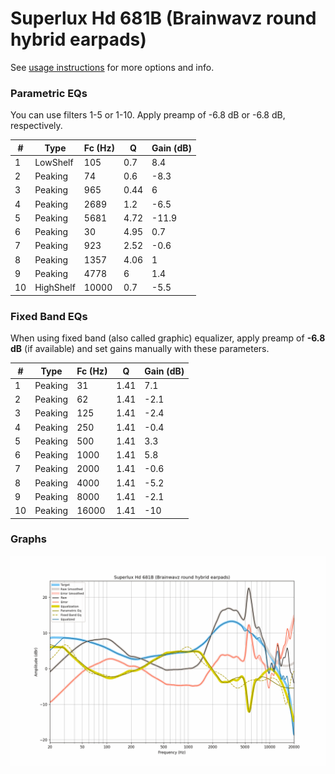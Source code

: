 # Superlux Hd 681B (Brainwavz round hybrid earpads)
See [usage instructions](https://github.com/jaakkopasanen/AutoEq#usage) for more options and info.

### Parametric EQs
You can use filters 1-5 or 1-10. Apply preamp of -6.8 dB or -6.8 dB, respectively.

|   # | Type      |   Fc (Hz) |    Q |   Gain (dB) |
|-----|-----------|-----------|------|-------------|
|   1 | LowShelf  |       105 | 0.7  |         8.4 |
|   2 | Peaking   |        74 | 0.6  |        -8.3 |
|   3 | Peaking   |       965 | 0.44 |         6   |
|   4 | Peaking   |      2689 | 1.2  |        -6.5 |
|   5 | Peaking   |      5681 | 4.72 |       -11.9 |
|   6 | Peaking   |        30 | 4.95 |         0.7 |
|   7 | Peaking   |       923 | 2.52 |        -0.6 |
|   8 | Peaking   |      1357 | 4.06 |         1   |
|   9 | Peaking   |      4778 | 6    |         1.4 |
|  10 | HighShelf |     10000 | 0.7  |        -5.5 |

### Fixed Band EQs
When using fixed band (also called graphic) equalizer, apply preamp of **-6.8 dB** (if available) and set gains manually with these parameters.

|   # | Type    |   Fc (Hz) |    Q |   Gain (dB) |
|-----|---------|-----------|------|-------------|
|   1 | Peaking |        31 | 1.41 |         7.1 |
|   2 | Peaking |        62 | 1.41 |        -2.1 |
|   3 | Peaking |       125 | 1.41 |        -2.4 |
|   4 | Peaking |       250 | 1.41 |        -0.4 |
|   5 | Peaking |       500 | 1.41 |         3.3 |
|   6 | Peaking |      1000 | 1.41 |         5.8 |
|   7 | Peaking |      2000 | 1.41 |        -0.6 |
|   8 | Peaking |      4000 | 1.41 |        -5.2 |
|   9 | Peaking |      8000 | 1.41 |        -2.1 |
|  10 | Peaking |     16000 | 1.41 |       -10   |

### Graphs
![](./Superlux%20Hd%20681B%20(Brainwavz%20round%20hybrid%20earpads).png)
